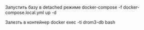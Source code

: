 Запустить базу в detached режиме
docker-compose -f docker-compose.local.yml up -d

Залезть в контейнер 
docker exec -ti drom3-db bash